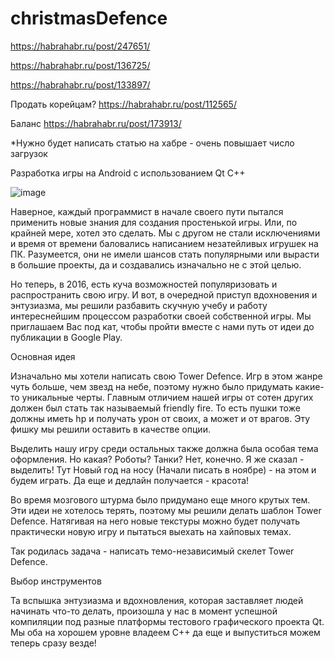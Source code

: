 # christmasDefence

https://habrahabr.ru/post/247651/

https://habrahabr.ru/post/136725/

https://habrahabr.ru/post/133897/

Продать корейцам? https://habrahabr.ru/post/112565/

Баланс https://habrahabr.ru/post/173913/

*Нужно будет написать статью на хабре - очень повышает число загрузок

Разработка игры на Android с использованием Qt C++

<img src="http://photos4.meetupstatic.com/photos/event/e/5/5/8/global_79138712.jpeg" alt="image"/>

  Наверное, каждый программист в начале своего пути пытался применить новые знания для создания простенькой игры. Или, по крайней мере, хотел это сделать. Мы с другом не стали исключениями и время от времени баловались написанием незатейливых игрушек на ПК. Разумеется, они не имели шансов стать популярными или вырасти в большие проекты, да и создавались изначально не с этой целью. 

  Но теперь, в 2016,  есть  куча возможностей популяризовать и распространить свою игру. И вот, в очередной приступ вдохновения и энтузиазма, мы решили разбавить скучную учебу и работу интереснейшим процессом разработки своей собственной игры. Мы приглашаем Вас под кат, чтобы пройти вместе с нами путь от идеи до публикации в Google Play.<cut />

Основная идея

  Изначально мы хотели написать свою Tower Defence. Игр в этом жанре чуть больше, чем звезд на небе, поэтому нужно было придумать какие-то уникальные черты. Главным отличием нашей игры от сотен других должен был стать так называемый friendly fire. То есть пушки тоже должны иметь hp и получать урон от своих, а может и от врагов. Эту фишку мы решили оставить в качестве опции.
 
 Выделить нашу игру среди остальных также должна была особая тема оформления. Но какая? Роботы? Танки? Нет, конечно. Я же сказал - выделить! Тут Новый год на носу (Начали писать в ноябре) - на этом и будем играть. Да еще и дедлайн получается - красота!
 
 Во время мозгового штурма было придумано еще много крутых тем. Эти идеи не хотелось терять, поэтому мы решили делать шаблон Tower Defence. Натягивая на него новые текстуры можно будет получать практически новую игру и пытаться выехать на хайповых темах.
  
  Так родилась задача - написать темо-независимый скелет Tower Defence.
  
Выбор инструментов

  Та вспышка энтузиазма и вдохновления, которая заставляет людей начинать что-то делать, произошла у нас в момент успешной компиляции под разные платформы тестового графического проекта Qt. Мы оба на хорошем уровне владеем C++ да еще и выпуститься можем теперь сразу везде!
